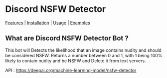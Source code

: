 # Discord NSFW Detector
[Features](#features) | [Installation](#installation) | [Usage](#usage) | [Examples](#examples)

## What are Discord NSFW Detector Bot ?

This bot will Detects the likelihood that an image contains nudity and should be considered NSFW. Returns a number between 0 and 1, with 1 being 100% likely to contain nudity and be NSFW and Delete it from text servers.


API : https://deepai.org/machine-learning-model/nsfw-detector
